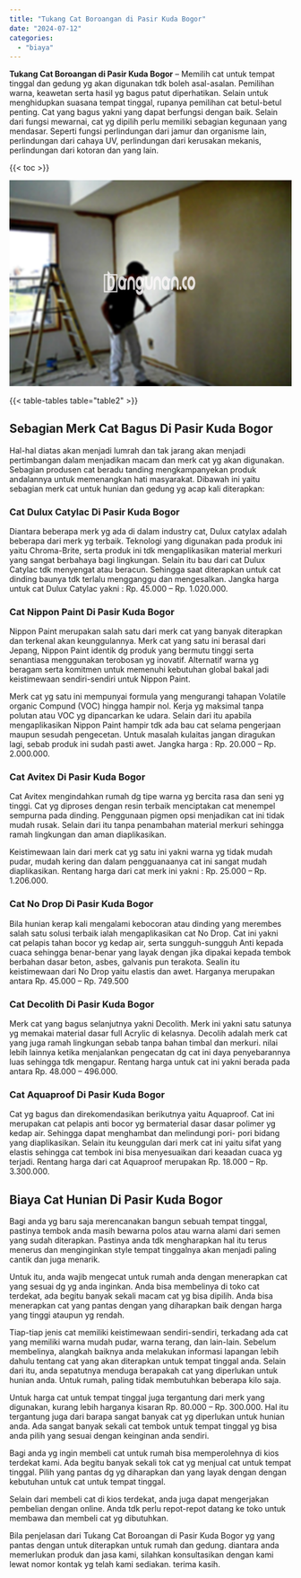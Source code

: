 ```yaml
---
title: "Tukang Cat Boroangan di Pasir Kuda Bogor"
date: "2024-07-12"
categories: 
  - "biaya"
---
```


**Tukang Cat Boroangan di Pasir Kuda Bogor** – Memilih cat untuk tempat tinggal dan gedung yg akan digunakan tdk boleh asal-asalan. Pemilihan warna, keawetan serta hasil yg bagus patut diperhatikan. Selain untuk menghidupkan suasana tempat tinggal, rupanya pemilihan cat betul-betul penting. Cat yang bagus yakni yang dapat berfungsi dengan baik. Selain dari fungsi mewarnai, cat yg dipilih perlu memiliki sebagian kegunaan yang mendasar. Seperti fungsi perlindungan dari jamur dan organisme lain, perlindungan dari cahaya UV, perlindungan dari kerusakan mekanis, perlindungan dari kotoran dan yang lain.

{{< toc >}}

![Tukang Cat Boroangan di Pasir Kuda Bogor](/images/jasa-cat-murah42.png)

{{< table-tables table="table2" >}}

## Sebagian Merk Cat Bagus Di Pasir Kuda Bogor

Hal-hal diatas akan menjadi lumrah dan tak jarang akan menjadi pertimbangan dalam menjadikan macam dan merk cat yg akan digunakan. Sebagian produsen cat beradu tanding mengkampanyekan produk andalannya untuk memenangkan hati masyarakat. Dibawah ini yaitu sebagian merk cat untuk hunian dan gedung yg acap kali diterapkan:

### Cat Dulux Catylac Di Pasir Kuda Bogor

Diantara beberapa merk yg ada di dalam industry cat, Dulux catylax adalah beberapa dari merk yg terbaik. Teknologi yang digunakan pada produk ini yaitu Chroma-Brite, serta produk ini tdk mengaplikasikan material merkuri yang sangat berbahaya bagi lingkungan. Selain itu bau dari cat Dulux Catylac tdk menyengat atau beracun. Sehingga saat diterapkan untuk cat dinding baunya tdk terlalu mengganggu dan mengesalkan. Jangka harga untuk cat Dulux Catylac yakni : Rp. 45.000 – Rp. 1.020.000.

### Cat Nippon Paint Di Pasir Kuda Bogor

Nippon Paint merupakan salah satu dari merk cat yang banyak diterapkan dan terkenal akan keunggulannya. Merk cat yang satu ini berasal dari Jepang, Nippon Paint identik dg produk yang bermutu tinggi serta senantiasa menggunakan terobosan yg inovatif. Alternatif warna yg beragam serta komitmen untuk memenuhi kebutuhan global bakal jadi keistimewaan sendiri-sendiri untuk Nippon Paint.

Merk cat yg satu ini mempunyai formula yang mengurangi tahapan Volatile organic Compund (VOC) hingga hampir nol. Kerja yg maksimal tanpa polutan atau VOC yg dipancarkan ke udara. Selain dari itu apabila mengaplikasikan Nippon Paint hampir tdk ada bau cat selama pengerjaan maupun sesudah pengecetan. Untuk masalah kulaitas jangan diragukan lagi, sebab produk ini sudah pasti awet. Jangka harga : Rp. 20.000 – Rp. 2.000.000.

### Cat Avitex Di Pasir Kuda Bogor

Cat Avitex mengindahkan rumah dg tipe warna yg bercita rasa dan seni yg tinggi. Cat yg diproses dengan resin terbaik menciptakan cat menempel sempurna pada dinding. Penggunaan pigmen opsi menjadikan cat ini tidak mudah rusak. Selain dari itu tanpa penambahan material merkuri sehingga ramah lingkungan dan aman diaplikasikan.

Keistimewaan lain dari merk cat yg satu ini yakni warna yg tidak mudah pudar, mudah kering dan dalam pengguanaanya cat ini sangat mudah diaplikasikan. Rentang harga dari cat merk ini yakni : Rp. 25.000 – Rp. 1.206.000.

### Cat No Drop Di Pasir Kuda Bogor

Bila hunian kerap kali mengalami kebocoran atau dinding yang merembes salah satu solusi terbaik ialah mengaplikasikan cat No Drop. Cat ini yakni cat pelapis tahan bocor yg kedap air, serta sungguh-sungguh Anti kepada cuaca sehingga benar-benar yang layak dengan jika dipakai kepada tembok berbahan dasar beton, asbes, galvanis pun terakota. Sealin itu keistimewaan dari No Drop yaitu elastis dan awet. Harganya merupakan antara Rp. 45.000 – Rp. 749.500

### Cat Decolith Di Pasir Kuda Bogor

Merk cat yang bagus selanjutnya yakni Decolith. Merk ini yakni satu satunya yg memakai material dasar full Acrylic di kelasnya. Decolih adalah merk cat yang juga ramah lingkungan sebab tanpa bahan timbal dan merkuri. nilai lebih lainnya ketika menjalankan pengecatan dg cat ini daya penyebarannya luas sehingga tdk mengapur. Rentang harga untuk cat ini yakni berada pada antara Rp. 48.000 – 496.000.

### Cat Aquaproof Di Pasir Kuda Bogor

Cat yg bagus dan direkomendasikan berikutnya yaitu Aquaproof. Cat ini merupakan cat pelapis anti bocor yg bermaterial dasar dasar polimer yg kedap air. Sehingga dapat menghambat dan melindungi pori- pori bidang yang diaplikasikan. Selain itu keunggulan dari merk cat ini yaitu sifat yang elastis sehingga cat tembok ini bisa menyesuaikan dari keaadan cuaca yg terjadi. Rentang harga dari cat Aquaproof merupakan Rp. 18.000 – Rp. 3.300.000.

## Biaya Cat Hunian Di Pasir Kuda Bogor

Bagi anda yg baru saja merencanakan bangun sebuah tempat tinggal, pastinya tembok anda masih bewarna polos atau warna alami dari semen yang sudah diterapkan. Pastinya anda tdk mengharapkan hal itu terus menerus dan menginginkan style tempat tinggalnya akan menjadi paling cantik dan juga menarik.

Untuk itu, anda wajib mengecat untuk rumah anda dengan menerapkan cat yang sesuai dg yg anda inginkan. Anda bisa membelinya di toko cat terdekat, ada begitu banyak sekali macam cat yg bisa dipilih. Anda bisa menerapkan cat yang pantas dengan yang diharapkan baik dengan harga yang tinggi ataupun yg rendah.

Tiap-tiap jenis cat memiliki keistimewaan sendiri-sendiri, terkadang ada cat yang memiliki warna mudah pudar, warna terang, dan lain-lain. Sebelum membelinya, alangkah baiknya anda melakukan informasi lapangan lebih dahulu tentang cat yang akan diterapkan untuk tempat tinggal anda. Selain dari itu, anda sepatutnya menduga berapakah cat yang diperlukan untuk hunian anda. Untuk rumah, paling tidak membutuhkan beberapa kilo saja.

Untuk harga cat untuk tempat tinggal juga tergantung dari merk yang digunakan, kurang lebih harganya kisaran Rp. 80.000 – Rp. 300.000. Hal itu tergantung juga dari barapa sangat banyak cat yg diperlukan untuk hunian anda. Ada sangat banyak sekali cat tembok untuk tempat tinggal yg bisa anda pilih yang sesuai dengan keinginan anda sendiri.

Bagi anda yg ingin membeli cat untuk rumah bisa memperolehnya di kios terdekat kami. Ada begitu banyak sekali tok cat yg menjual cat untuk tempat tinggal. Pilih yang pantas dg yg diharapkan dan yang layak dengan dengan kebutuhan untuk cat untuk tempat tinggal.

Selain dari membeli cat di kios terdekat, anda juga dapat mengerjakan pembelian dengan online. Anda tdk perlu repot-repot datang ke toko untuk membawa dan membeli cat yg dibutuhkan.

Bila penjelasan dari Tukang Cat Boroangan di Pasir Kuda Bogor yg yang pantas dengan untuk diterapkan untuk rumah dan gedung. diantara anda memerlukan produk dan jasa kami, silahkan konsultasikan dengan kami lewat nomor kontak yg telah kami sediakan. terima kasih.
